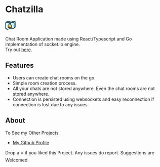 # Chatzilla

<p>
<img src="./client/public/icon.png"/>
</p>

Chat Room Application made using React/Typescript and Go implementation of socket.io engine.\
Try out [here](https://chatzilla-web.netlify.app).

## Features

- Users can create chat rooms on the go.
- Simple room creation process.
- All your chats are not stored anywhere. Even the chat rooms are not stored anywhere.
- Connection is persisted using websockets and easy reconnection if connection is lost due to any issues.

## About

To See my Other Projects

- [My Github Profile](https://github.com/Poujhit)

Drop a ⭐ if you liked this Project. Any issues do report. Suggestions are Welcomed.
